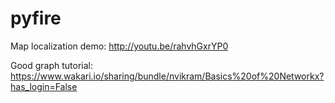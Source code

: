 pyfire
======

Map localization demo:
http://youtu.be/rahvhGxrYP0


Good graph tutorial:
https://www.wakari.io/sharing/bundle/nvikram/Basics%20of%20Networkx?has_login=False

